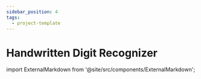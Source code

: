 ```yaml
---
sidebar_position: 4
tags:
  - project-template
---
```


# Handwritten Digit Recognizer

import ExternalMarkdown from '@site/src/components/ExternalMarkdown';

<ExternalMarkdown
  url="https://raw.githubusercontent.com/XpressAI/x-template-handwritten_digit_recognition/main/README.md"
  placeholder="Content is unavailable or the specified section is not found."
/>


